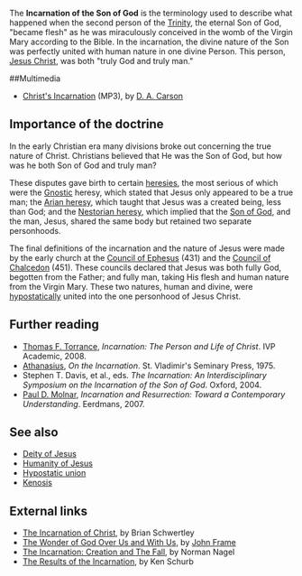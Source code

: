 The **Incarnation of the Son of God** is the terminology used to
describe what happened when the second person of the
[Trinity](Trinity "Trinity"), the eternal Son of God, "became
flesh" as he was miraculously conceived in the womb of the Virgin
Mary according to the Bible. In the incarnation, the divine nature
of the Son was perfectly united with human nature in one divine
Person. This person, [Jesus Christ](Jesus_Christ "Jesus Christ"),
was both "truly God and truly man."

##Multimedia

-   [Christ's Incarnation](http://sgm.edgeboss.net/download/sgm/next/2009/next09.2_carson.mp3)
    (MP3), by [D. A. Carson](D._A._Carson "D. A. Carson")

## Importance of the doctrine

In the early Christian era many divisions broke out concerning the
true nature of Christ. Christians believed that He was the Son of
God, but how was he both Son of God and truly man?

These disputes gave birth to certain [heresies](Heresy "Heresy"),
the most serious of which were the
[Gnostic](Gnosticism "Gnosticism") heresy, which stated that Jesus
only appeared to be a true man; the
[Arian heresy](Arianism "Arianism"), which taught that Jesus was a
created being, less than God; and the
[Nestorian heresy](Nestorianism "Nestorianism"), which implied that
the [Son of God](Son_of_God "Son of God"), and the man, Jesus,
shared the same body but retained two separate personhoods.

The final definitions of the incarnation and the nature of Jesus
were made by the early church at the
[Council of Ephesus](Council_of_Ephesus "Council of Ephesus") (431)
and the
[Council of Chalcedon](Council_of_Chalcedon "Council of Chalcedon")
(451). These councils declared that Jesus was both fully God,
begotten from the Father; and fully man, taking His flesh and human
nature from the Virgin Mary. These two natures, human and divine,
were [hypostatically](Hypostatic_union "Hypostatic union") united
into the one personhood of Jesus Christ.


## Further reading

-   [Thomas F. Torrance](Thomas_F._Torrance "Thomas F. Torrance"),
    *Incarnation: The Person and Life of Christ*. IVP Academic, 2008.
-   [Athanasius](Athanasius "Athanasius"), *On the Incarnation*.
    St. Vladimir's Seminary Press, 1975.
-   Stephen T. Davis, et al., eds.
    *The Incarnation: An Interdisciplinary Symposium on the Incarnation of the Son of God*.
    Oxford, 2004.
-   [Paul D. Molnar](Paul_D._Molnar "Paul D. Molnar"),
    *Incarnation and Resurrection: Toward a Contemporary Understanding*.
    Eerdmans, 2007.

## See also

-   [Deity of Jesus](Deity_of_Jesus "Deity of Jesus")
-   [Humanity of Jesus](Humanity_of_Jesus "Humanity of Jesus")
-   [Hypostatic union](Hypostatic_union "Hypostatic union")
-   [Kenosis](Kenosis "Kenosis")

## External links

-   [The Incarnation of Christ](http://entrewave.com/view/reformedonline/Incarnation.htm),
    by Brian Schwertley
-   [The Wonder of God Over Us and With Us](http://www.rts.edu/quarterly/winter00/frame.html),
    by [John Frame](John_Frame "John Frame")
-   [The Incarnation: Creation and The Fall](http://web.archive.org/web/20001204042100/www.ccel.org/a/athanasius/incarnation/ch1.html),
    by Norman Nagel
-   [The Results of the Incarnation](http://www.mtio.com/articles/bissar62.htm),
    by Ken Schurb



